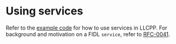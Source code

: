 # Using services

Refer to the [example code][code] for how to use services in LLCPP. For
background and motivation on a FIDL `service`, refer to [RFC-0041][rfc-0041].

<!-- xrefs -->
[code]: /examples/fidl/llcpp/services
[rfc-0041]: /docs/contribute/governance/rfcs/0041_unifying_services_devices.md
